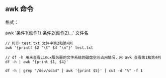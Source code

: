 ## awk 命令

格式：

awk '条件1{动作1} 条件2{动作2}...' 文件名

```shell
// 打印 test.txt 文件中第2和第4列
awk '{printf $2 "\t" $4 "\n"}' test.txt

// df -h 用来查看Linux服务器的文件系统的磁盘空间占用情况，用 awk 查看第1和第4列
df -h | awk '{print $1, $4}'

df -h | grep "/dev/sda4" | awk '{print $5}' | cut -d "%" -f 1
```
